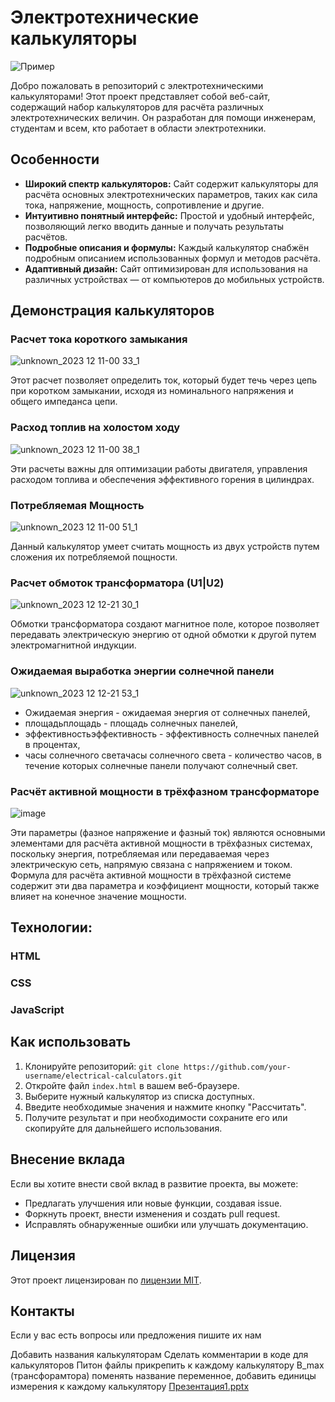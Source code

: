 # Электротехнические калькуляторы

![Пример](![2023-12-11_15-15-45](https://github.com/Rwon1/SevenMiracles/assets/125397526/3ef5554d-269b-4584-8544-d720ee7c18fa)
)

Добро пожаловать в репозиторий с электротехническими калькуляторами! Этот проект представляет собой веб-сайт, содержащий набор калькуляторов для расчёта различных электротехнических величин. Он разработан для помощи инженерам, студентам и всем, кто работает в области электротехники.

## Особенности

- **Широкий спектр калькуляторов:** Сайт содержит калькуляторы для расчёта основных электротехнических параметров, таких как сила тока, напряжение, мощность, сопротивление и другие.
- **Интуитивно понятный интерфейс:** Простой и удобный интерфейс, позволяющий легко вводить данные и получать результаты расчётов.
- **Подробные описания и формулы:** Каждый калькулятор снабжён подробным описанием использованных формул и методов расчёта.
- **Адаптивный дизайн:** Сайт оптимизирован для использования на различных устройствах — от компьютеров до мобильных устройств.

## Демонстрация калькуляторов

### Расчет тока короткого замыкания 
![unknown_2023 12 11-00 33_1](https://github.com/Rwon1/SevenMiracles/assets/125397526/7a192f66-d082-4d93-9049-d7e353ccb1a5)

Этот расчет позволяет определить ток, который будет течь через цепь при коротком замыкании, исходя из номинального напряжения и общего импеданса цепи.

### Расход топлив на холостом ходу
![unknown_2023 12 11-00 38_1](https://github.com/Rwon1/SevenMiracles/assets/125397526/252ddb0a-46c2-4799-b3b2-680e6bc934a2)

Эти расчеты важны для оптимизации работы двигателя, управления расходом топлива и обеспечения эффективного горения в цилиндрах.

### Потребляемая Мощность
![unknown_2023 12 11-00 51_1](https://github.com/Rwon1/SevenMiracles/assets/125397526/595cf7ec-1a5b-4591-8805-bc8ebd50ab98)

Данный калькулятор умеет считать мощность из двух устройств путем сложения их потребляемой пощности.

### Расчет обмоток трансформатора (U1|U2) 
![unknown_2023 12 12-21 30_1](https://github.com/Rwon1/SevenMiracles/assets/125397526/63ac4ae6-9fae-4053-ab45-8e980ec6d9e0)

Обмотки трансформатора создают магнитное поле, которое позволяет передавать электрическую энергию от одной обмотки к другой путем электромагнитной индукции.

### Ожидаемая выработка энергии солнечной панели
![unknown_2023 12 12-21 53_1](https://github.com/Rwon1/SevenMiracles/assets/125397526/58f2ec5b-d454-4ba8-8c99-8a648d24c2ad)

- Ожидаемая энергия - ожидаемая энергия от солнечных панелей,
- площадьплощадь - площадь солнечных панелей,
- эффективностьэффективность - эффективность солнечных панелей в процентах,
- часы солнечного светачасы солнечного света - количество часов, в течение которых солнечные панели получают солнечный свет.

### Расчёт активной мощности в трёхфазном трансформаторе
![image](https://github.com/Rwon1/SevenMiracles/assets/125397526/78d3c0d2-92a4-4161-b4ea-ee2d66f0f8d7)

Эти параметры (фазное напряжение и фазный ток) являются основными элементами для расчёта активной мощности в трёхфазных системах, поскольку энергия, потребляемая или передаваемая через электрическую сеть, напрямую связана с напряжением и током. Формула для расчёта активной мощности в трёхфазной системе содержит эти два параметра и коэффициент мощности, который также влияет на конечное значение мощности.

## Технологии:
### HTML
### CSS
### JavaScript

## Как использовать

1. Клонируйте репозиторий: `git clone https://github.com/your-username/electrical-calculators.git`
2. Откройте файл `index.html` в вашем веб-браузере.
3. Выберите нужный калькулятор из списка доступных.
4. Введите необходимые значения и нажмите кнопку "Рассчитать".
5. Получите результат и при необходимости сохраните его или скопируйте для дальнейшего использования.

## Внесение вклада

Если вы хотите внести свой вклад в развитие проекта, вы можете:

- Предлагать улучшения или новые функции, создавая issue.
- Форкнуть проект, внести изменения и создать pull request.
- Исправлять обнаруженные ошибки или улучшать документацию.

## Лицензия

Этот проект лицензирован по [лицензии MIT](LICENSE).

## Контакты

Если у вас есть вопросы или предложения пишите их нам





Добавить названия калькуляторам
Сделать комментарии в коде для калькуляторов 
Питон файлы прикрепить к каждому калькулятору
B_max (трансфорамтора) поменять название переменное, добавить единицы измерения к каждому калькулятору 
[Презентация1.pptx](https://github.com/Rwon1/SevenMiracles/files/13581599/1.pptx)
  
